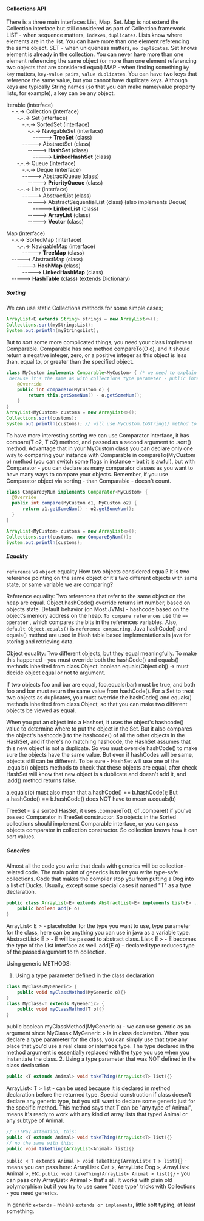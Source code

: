 #### Collections API
There is a three main interfaces List, Map, Set. Map is not extend the Collection interface but still considered as part
of Collection framework.
LIST - when sequence matters, `indexes`, `duplicates`. Lists know where elements are in the list. You can have more than
 one element referencing the same object.
SET - when uniqueness matters, `no duplicates`. Set knows element is already in the collection. You can never have more
 than one element referencing the same object (or more than one element referencing two objects that are considered equal)
MAP - when finding something `by key` matters, `key-value pairs`, `value duplicates`. You can have two keys that reference
 the same value, but you cannot have duplicate keys. Although keys are typically String names (so that you can make
 name/value property lists, for example), a key can be any object.

Iterable (interface) \
&ensp;&ensp;-.-.-> Collection (interface) \
&ensp;&ensp;&ensp;&ensp;-.-.-> Set (interface) \
&ensp;&ensp;&ensp;&ensp;&ensp;&ensp;-.-.-> SortedSet (interface) \
&ensp;&ensp;&ensp;&ensp;&ensp;&ensp;&ensp;&ensp;-.-.-> NavigableSet (interface) \
&ensp;&ensp;&ensp;&ensp;&ensp;&ensp;&ensp;&ensp;&ensp;&ensp;-----> **TreeSet** (class) \
&ensp;&ensp;&ensp;&ensp;&ensp;&ensp;-----> AbstractSet (class) \
&ensp;&ensp;&ensp;&ensp;&ensp;&ensp;&ensp;&ensp;-----> **HashSet** (class) \
&ensp;&ensp;&ensp;&ensp;&ensp;&ensp;&ensp;&ensp;&ensp;&ensp;-----> **LinkedHashSet** (class) \
&ensp;&ensp;&ensp;&ensp;-.-.-> Queue (interface) \
&ensp;&ensp;&ensp;&ensp;&ensp;&ensp;-.-.-> Deque (interface) \
&ensp;&ensp;&ensp;&ensp;&ensp;&ensp;-----> AbstractQueue (class) \
&ensp;&ensp;&ensp;&ensp;&ensp;&ensp;&ensp;&ensp;-----> **PriorityQueue** (class) \
&ensp;&ensp;&ensp;&ensp;-.-.-> List (interface) \
&ensp;&ensp;&ensp;&ensp;&ensp;&ensp;-----> AbstractList (class) \
&ensp;&ensp;&ensp;&ensp;&ensp;&ensp;&ensp;&ensp;-----> AbstractSequentialList (class) (also implements Deque) \
&ensp;&ensp;&ensp;&ensp;&ensp;&ensp;&ensp;&ensp;&ensp;&ensp;-----> **LinkedList** (class) \
&ensp;&ensp;&ensp;&ensp;&ensp;&ensp;&ensp;&ensp;-----> **ArrayList** (class) \
&ensp;&ensp;&ensp;&ensp;&ensp;&ensp;&ensp;&ensp;-----> **Vector** (class) 
            
Map (interface) \
&ensp;&ensp;-.-.-> SortedMap (interface) \
&ensp;&ensp;&ensp;&ensp;-.-.-> NavigableMap (interface) \
&ensp;&ensp;&ensp;&ensp;&ensp;&ensp;-----> **TreeMap** (class) \
&ensp;&ensp;-----> AbstractMap (class) \
&ensp;&ensp;&ensp;&ensp;-----> **HashMap** (class) \
&ensp;&ensp;&ensp;&ensp;&ensp;&ensp;-----> **LinkedHashMap** (class) \
&ensp;&ensp;-----> **HashTable** (class) (extends Dictionary)        


##### Sorting
We can use static Collections methods for some simple cases;
```java
ArrayList<Е extends String> strings = new ArrayList<>();
Collections.sort(myStringsList);
System.out.println(myStringsList); 
```

But to sort some more complicated things, you need your class implement Comparable.
Comparable has one method compareTo(O o), and it should return a negative integer, zero, or a positive integer as this
object is less than, equal to, or greater than the specified object.

```java
class MyCustom implements Comparable<MyCustom> { /* we need to explain with what we can compare Comparable<MyCustom>
 because it's the same as with collections type parameter - public interface Comparable<T> {compareTo(T o)} */ 
    @Override
    public int compareTo(MyCustom o) {
        return this.getSomeNum() - o.getSomeNum();
    }
}
ArrayList<MyCustom> customs = new ArrayList<>();
Collections.sort(customs);
System.out.println(customs); // will use MyCustom.toString() method to print it in the terminal
```

To have more interesting sorting we can use Comparator interface, it has compare(T o2, T o2) method, and passed as a 
second argument to .sort() method. Advantage that in your MyCustom class you can declare only one way to comparing your
instance with Comparable in compareTo(MyCustom o) method (you can switch some flags in instance - but it is awful), but
with Comparator - you can declare as many comparator classes as you want to have many ways to compare your objects.
Remember, if you use Comparator object via sorting - than Comparable - doesn't count.
```java
class CompareByNum implements Comparator<MyCustom> {
  @Override
  public int compare(MyCustom o1, MyCustom o2) {
      return o1.getSomeNum() - o2.getSomeNum();
  }
}

ArrayList<MyCustom> customs = new ArrayList<>();
Collections.sort(customs, new CompareByNum());
System.out.println(customs);
```
 
##### Equality
`reference` vs `object` equality
How two objects considered equal? It is two reference pointing on the same object or it's two different objects with same
state, or same variable we are comparing?

Reference equality:
Two references that refer to the same object on the heap are equal.
Object.hashCode() override returns int number, based on objects state. Default behavior (on Most JVMs) - hashcode based
on the object’s memory address on the heap. ```To compare references``` use the ```== operator``` , which compares the
bits in the references variables. Also, ```default Object.equals()``` is ```reference compairing```.
Java hashCode() and equals() method are used in Hash table based implementations in java for storing and retrieving data.

Object equality:
Two different objects, but they equal meaningfully.
To make this happened  - you must override both the hashCode() and equals() methods inherited from class Object.
boolean equals(Object obj) -> must decide object equal or not to argument.

If two objects foo and bar are equal, foo.equals(bar) must be true, and both foo and bar must return the same value from
hashCode(). For a Set to treat two objects as duplicates, you must override the hashCode() and equals() methods inherited
from class Object, so that you can make two different objects be viewed as equal.

When you put an object into a Hashset, it uses the object's hashcode() value to determine where to put the object in
the Set. But it also compares the object's hashcode() to the hashcode() of all the other objects in the HashSet, and if
there's no matching hashcode, the HashSet assumes that this new object is not a duplicate.
So you must override hashCode() to make sure the objects have the same value.
But even if hashCodes will be same, objects still can be different. To be sure - HashSet will use one of the .equals()
objects methods to check that these objects are equal, after check HashSet will know that new object is a dublicate and
doesn't add it, and .add() method returns false.

a.equals(b) must also mean that a.hashCode() == b.hashCode();
But  a.hashCode() == b.hashCode() does NOT have to mean a.equals(b)

TreeSet - is a sorted HasSet, it uses .compareTo(), of .compare() if you've passed Comparator in TreeSet constructor.
So objects in the Sorted collections should implement Comparable interface, or you can pass objects comparator in 
collection constructor. So collection knows how it can sort values.

##### Generics
Almost all the code you write that deals with generics will be collection-related code.
The main point of generics is to let you write type-safe collections. Code that makes the compiler stop you from putting
a Dog into a list of Ducks. Usually, except some special cases it named "T" as a type declaration. 

```java
public class ArrayList<E> extends AbstractList<E> implements List<E> ... {
    public boolean add(E o)
}
```
ArrayList< E > - placeholder for the type you want to use, type parameter for the class, here can be anything you can
use in java as a variable type. 
AbstractList< E > - E will be passed to abstract class.
List< E > - E becomes the type of the List interface as well.
add(E o) - declared type reduces type of the passed argument to th collection. 

Using generic METHODS:
1. Using a type parameter defined in the class declaration
```java
class MyClass<MyGeneric> {
    public void myClassMethod(MyGeneric o){}
}
class MyClass<T extends MyGeneric> {
    public void myClassMethod(T o){}
}
```
public boolean myClassMethod(MyGeneric o) - we can use generic as an argument since MyClass< MyGeneric > is in class
declaration. When you declare a type parameter for the class, you can simply use that type any place that you'd 
use a  real class or interface type. The type declared in the method argument is essentially 
replaced with the type you use when you instantiate the class.
2. Using a type parameter that was NOT defined in the class declaration
```java
public <T extends Animal> void takeThing(ArrayList<T> list){}
```
ArrayList< T > list - can be used because it is declared in method declaration before the returned type.
Special construction if class doesn't declare any generic type, but you still want to declare some generic just for the 
specific method. This method says that T can be "any type of Animal", means it's ready to work with any kind of array lists
that typed Animal or any subtype of Animal.
```java
// !!!Pay attention, this:
public <T extends Animal> void takeThing(ArrayList<T> list){}
// no the same with this:
public void takeThing(ArrayList<Animal> list){}
```
`public < T extends Animal > void takeThing(ArrayList< T > list){}` - means you can pass here: ArrayList< Cat >,
 ArrayList< Dog >, ArrayList< Animal >, etc.
`public void takeThing(ArrayList< Animal > list){}` - you can pass only ArrayList< Animal > that's all.
It works with plain old polymorphism but if you try to use same "base type" tricks with Collections - you need generics.
   
In generic `extends` - means ```extends or implements```, little soft typing, at least something.




 

